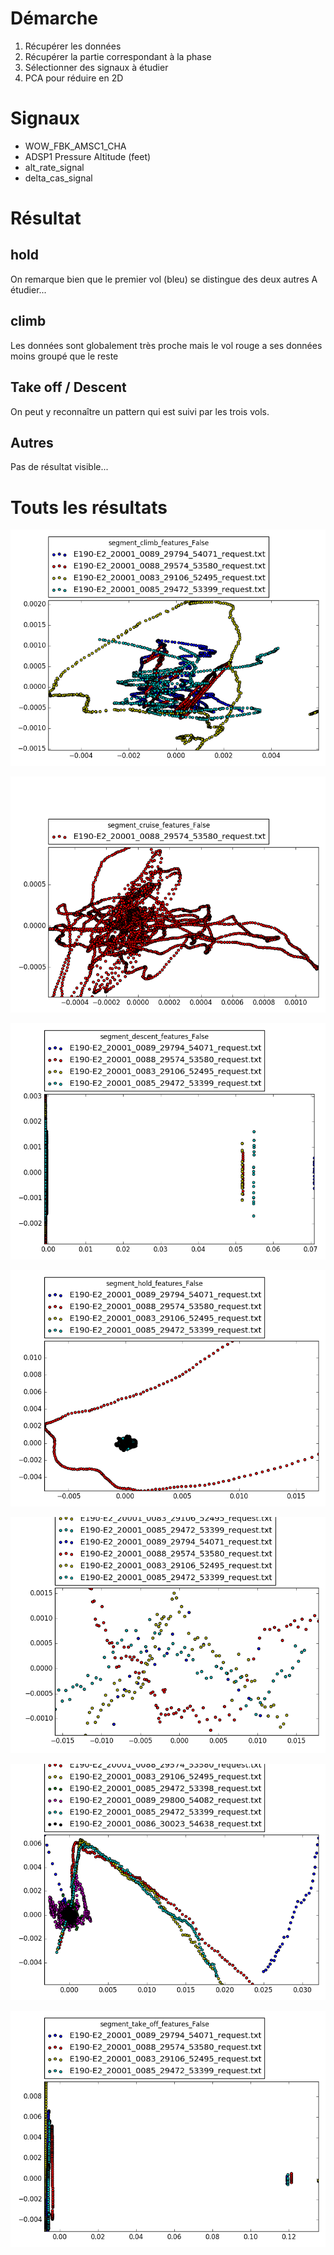 # Démarche

1. Récupérer les données
2. Récupérer la partie correspondant à la phase
3. Sélectionner des signaux à étudier
4. PCA pour réduire en 2D

# Signaux

* WOW_FBK_AMSC1_CHA
* ADSP1 Pressure Altitude (feet)
* alt_rate_signal
* delta_cas_signal

# Résultat

## hold

On remarque bien que le premier vol (bleu) se distingue des deux autres
A étudier...

## climb

Les données sont globalement très proche mais le vol rouge a ses données moins
groupé que le reste

## Take off / Descent

On peut y reconnaître un pattern qui est suivi par les trois vols.

## Autres

Pas de résultat visible...


# Touts les résultats

![image](segment_climb_features_False.png)

![image](segment_cruise_features_False.png)

![image](segment_descent_features_False.png)

![image](segment_hold_features_False.png)

![image](segment_landing_features_False.png)

![image](segment_otg_features_False.png)

![image](segment_take_off_features_False.png)
